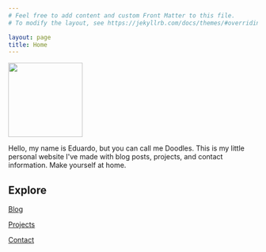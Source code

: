 ```yaml
---
# Feel free to add content and custom Front Matter to this file.
# To modify the layout, see https://jekyllrb.com/docs/themes/#overriding-theme-defaults

layout: page
title: Home
---
```


<link rel="stylesheet" href="/assets/css/global.css">
<img src="assets/images/avatar.png" height="150px" class="avatar">

Hello, my name is Eduardo, but you can call me Doodles. This is my little personal website I've made with blog posts, projects, and contact information. Make yourself at home.

## Explore

[Blog](/blog)

[Projects](/projects)

[Contact](/contact)
